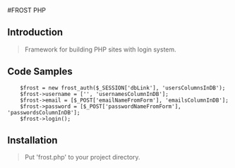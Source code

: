 #FROST PHP

## Introduction

> Framework for building PHP sites with login system.

## Code Samples

        $frost = new frost_auth($_SESSION['dbLink'], 'usersColumnsInDB');
        $frost->username = ['', 'usernamesColumnInDB'];
        $frost->email = [$_POST['emailNameFromForm'], 'emailsColumnInDB'];
        $frost->password = [$_POST['passwordNameFromForm'], 'passwordsColumnInDB'];
        $frost->login();

## Installation

> Put 'frost.php' to your project directory. 
